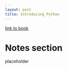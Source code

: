 ```yaml
---
layout: post
title: Introducing Python  
---
```

[link to book](https://learning.oreilly.com/library/view/introducing-python-2nd/9781492051374/)

# Notes section

placeholder